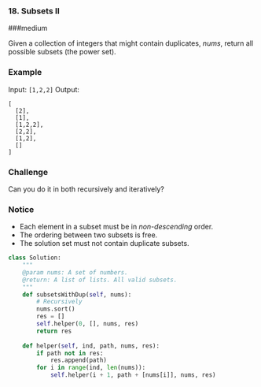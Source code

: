 ### 18. Subsets II

###medium

Given a collection of integers that might contain duplicates, *nums*, return all possible subsets (the power set).

### Example

Input: `[1,2,2]`
Output:

```
[
  [2],
  [1],
  [1,2,2],
  [2,2],
  [1,2],
  []
]
```

### Challenge

Can you do it in both recursively and iteratively?

### Notice

- Each element in a subset must be in *non-descending* order.
- The ordering between two subsets is free.
- The solution set must not contain duplicate subsets.

```python
class Solution:
    """
    @param nums: A set of numbers.
    @return: A list of lists. All valid subsets.
    """
    def subsetsWithDup(self, nums):
        # Recursively
        nums.sort()
        res = []
        self.helper(0, [], nums, res)
        return res
    
    def helper(self, ind, path, nums, res):
        if path not in res:
            res.append(path)
        for i in range(ind, len(nums)):
            self.helper(i + 1, path + [nums[i]], nums, res)

```

